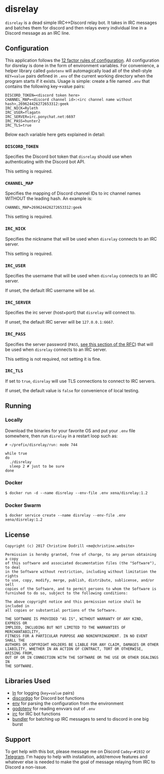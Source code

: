 # disrelay

`disrelay` is a dead simple IRC<->Discord relay bot. It takes in IRC messages and
batches them for discord and then relays every individual line in a Discord message
as an IRC line.

## Configuration

This application follows the [12 factor rules of configuration](https://12factor.net/config). 
All configuration for disrelay is done in the form of environment variables. 
For convenience, a helper library called `godotenv` will automagically load all
of the shell-style `KEY=value` pairs defined in `.env` of the current working
directory when the program starts if it exists. Usage is simple: create a file 
named `.env` that contains the following key->value pairs:

```shell
DISCORD_TOKEN=<discord token here>
CHANNEL_MAP=<discord channel id>:<irc channel name without hash>,269624426272653312:geek
IRC_NICK=Ryleth
IRC_USER=flagatn
IRC_SERVER=irc.ponychat.net:6697
IRC_PASS=hunter2
IRC_TLS=true
```

Below each variable here gets explained in detail:

### `DISCORD_TOKEN`

Specifies the Discord bot token that `disrelay` should use when authenticating
with the Discord bot API.

This setting is required.

### `CHANNEL_MAP`

Specifies the mapping of Discord channel IDs to irc channel names WITHOUT the 
leading hash. An example is:

```
CHANNEL_MAP=269624426272653312:geek
```

This setting is required.

### `IRC_NICK`

Specifies the nickname that will be used when `disrelay` connects to an IRC server.

This setting is required.

### `IRC_USER`

Specifies the username that will be used when `disrelay` connects to an IRC server.

If unset, the default IRC username will be `ad`.

### `IRC_SERVER`

Specifies the irc server (host+port) that `disrelay` will connect to.

If unset, the default IRC server will be `127.0.0.1:6667`.

### `IRC_PASS`

Specifies the server password (`PASS`, [see this section of the RFC](https://tools.ietf.org/html/rfc1459#section-4.1.1)) that will be used when `disrelay` connects to an IRC server.

This setting is not required, not setting it is fine.

### `IRC_TLS`

If set to `true`, `disrelay` will use TLS connections to connect to IRC servers.

If unset, the default value is `false` for convenience of local testing.

## Running

### Locally

Download the binaries for your favorite OS and put your `.env` file somewhere,
then run `disrelay` in a restart loop such as:

```shell
# ~/prefix/disrelay/run: mode 744

while true
do
  ./disrelay
  sleep 2 # just to be sure
done
```

### Docker

```shell
$ docker run -d --name disrelay --env-file .env xena/disrelay:1.2
```

### Docker Swarm

```shell
$ docker service create --name disrelay --env-file .env xena/disrelay:1.2
```

## License

```
Copyright (c) 2017 Christine Dodrill <me@christine.website>

Permission is hereby granted, free of charge, to any person obtaining a copy
of this software and associated documentation files (the "Software"), to deal
in the Software without restriction, including without limitation the rights
to use, copy, modify, merge, publish, distribute, sublicense, and/or sell
copies of the Software, and to permit persons to whom the Software is
furnished to do so, subject to the following conditions:

The above copyright notice and this permission notice shall be included in
all copies or substantial portions of the Software.

THE SOFTWARE IS PROVIDED "AS IS", WITHOUT WARRANTY OF ANY KIND, EXPRESS OR
IMPLIED, INCLUDING BUT NOT LIMITED TO THE WARRANTIES OF MERCHANTABILITY,
FITNESS FOR A PARTICULAR PURPOSE AND NONINFRINGEMENT. IN NO EVENT SHALL THE
AUTHORS OR COPYRIGHT HOLDERS BE LIABLE FOR ANY CLAIM, DAMAGES OR OTHER
LIABILITY, WHETHER IN AN ACTION OF CONTRACT, TORT OR OTHERWISE, ARISING FROM,
OUT OF OR IN CONNECTION WITH THE SOFTWARE OR THE USE OR OTHER DEALINGS IN
THE SOFTWARE.
```

## Libraries Used

- [ln](https://github.com/Xe/ln) for logging (`key=value` pairs)
- [discordgo](https://github.com/bwmarrin/discordgo) for Discord bot functions
- [env](https://github.com/caarlos0/env) for parsing the configuration from the environment
- [godotenv](https://github.com/joho/godotenv) for reading envvars out of `.env`
- [irc](https://godoc.org/gopkg.in/irc.v1) for IRC bot functions
- [bundler](https://godoc.org/google.golang.org/api/support/bundler) for batching up IRC messages to send to discord in one big burst

## Support

To get help with this bot, please message me on Discord `Cadey~#1932` or [Telegram](https://t.me/miamorecadenza). I'm happy to help with installation, add/remove features and whatever else is needed to make the goal of message relaying from IRC to Discord a non-issue.
